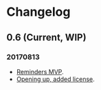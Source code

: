 # Changelog

## 0.6 (Current, WIP)

### 20170813

- [Reminders MVP](https://gitlab.com/Numergent/memento/issues/50).
- [Opening up, added license](https://gitlab.com/Numergent/memento/milestones/8).
